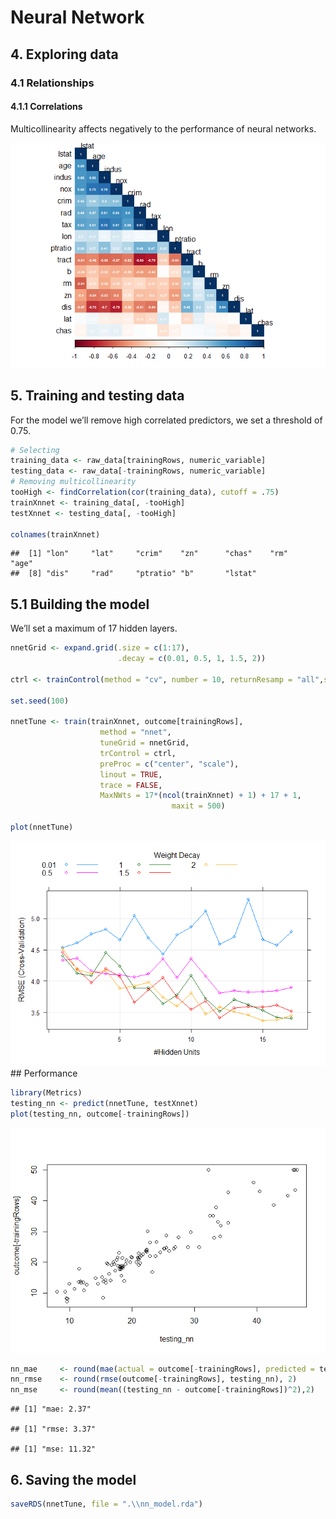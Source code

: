 Neural Network
================

## 4. Exploring data

### 4.1 Relationships

#### 4.1.1 Correlations

Multicollinearity affects negatively to the performance of neural
networks.

![](Figs_nn/correlation-1.png)<!-- -->

## 5. Training and testing data

For the model we’ll remove high correlated predictors, we set a
threshold of 0.75.

``` r
# Selecting
training_data <- raw_data[trainingRows, numeric_variable]
testing_data <- raw_data[-trainingRows, numeric_variable]
# Removing multicollinearity
tooHigh <- findCorrelation(cor(training_data), cutoff = .75)
trainXnnet <- training_data[, -tooHigh]
testXnnet <- testing_data[, -tooHigh]

colnames(trainXnnet)
```

    ##  [1] "lon"     "lat"     "crim"    "zn"      "chas"    "rm"      "age"    
    ##  [8] "dis"     "rad"     "ptratio" "b"       "lstat"

## 5.1 Building the model

We’ll set a maximum of 17 hidden layers.

``` r
nnetGrid <- expand.grid(.size = c(1:17),
                        .decay = c(0.01, 0.5, 1, 1.5, 2))

ctrl <- trainControl(method = "cv", number = 10, returnResamp = "all",savePredictions = "all")

set.seed(100)

nnetTune <- train(trainXnnet, outcome[trainingRows],
                    method = "nnet",
                    tuneGrid = nnetGrid,
                    trControl = ctrl,
                    preProc = c("center", "scale"),
                    linout = TRUE,
                    trace = FALSE,
                    MaxNWts = 17*(ncol(trainXnnet) + 1) + 17 + 1,
                                    maxit = 500)

plot(nnetTune)
```

![](Figs_nn/training-1.png)<!-- --> \## Performance

``` r
library(Metrics)
testing_nn <- predict(nnetTune, testXnnet)
plot(testing_nn, outcome[-trainingRows])
```

![](Figs_nn/performance-1.png)<!-- -->

``` r
nn_mae     <- round(mae(actual = outcome[-trainingRows], predicted = testing_nn), 2)
nn_rmse    <- round(rmse(outcome[-trainingRows], testing_nn), 2)
nn_mse     <- round(mean((testing_nn - outcome[-trainingRows])^2),2)
```

    ## [1] "mae: 2.37"

    ## [1] "rmse: 3.37"

    ## [1] "mse: 11.32"

## 6. Saving the model

``` r
saveRDS(nnetTune, file = ".\\nn_model.rda")
```
